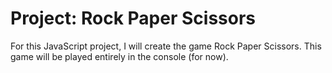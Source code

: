 # Project: Rock Paper Scissors

For this JavaScript project, I will create the game Rock Paper Scissors. This game will be played entirely in the console (for now).
